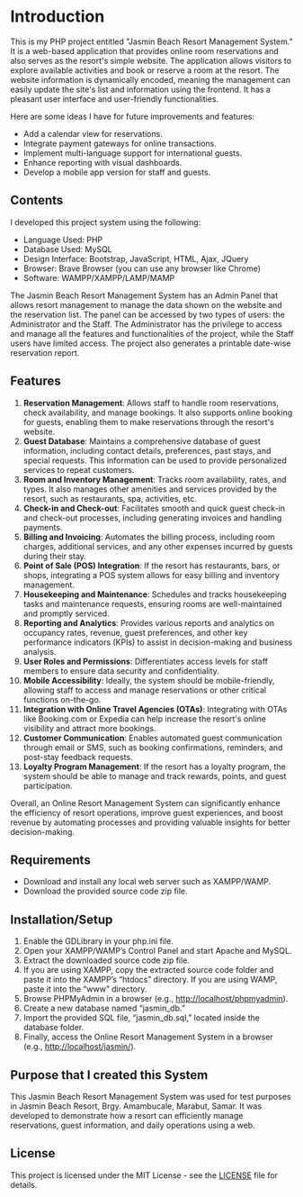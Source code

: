 # Introduction

This is my PHP project entitled "Jasmin Beach Resort Management System." It is a web-based application that provides online room reservations and also serves as the resort's simple website. The application allows visitors to explore available activities and book or reserve a room at the resort. The website information is dynamically encoded, meaning the management can easily update the site's list and information using the frontend. It has a pleasant user interface and user-friendly functionalities.

Here are some ideas I have for future improvements and features:

- Add a calendar view for reservations.
- Integrate payment gateways for online transactions.
- Implement multi-language support for international guests.
- Enhance reporting with visual dashboards.
- Develop a mobile app version for staff and guests.

## Contents

I developed this project system using the following:

- Language Used: PHP
- Database Used: MySQL
- Design Interface: Bootstrap, JavaScript, HTML, Ajax, JQuery
- Browser: Brave Browser (you can use any browser like Chrome)
- Software: WAMPP/XAMPP/LAMP/MAMP

The Jasmin Beach Resort Management System has an Admin Panel that allows resort management to manage the data shown on the website and the reservation list. The panel can be accessed by two types of users: the Administrator and the Staff. The Administrator has the privilege to access and manage all the features and functionalities of the project, while the Staff users have limited access. The project also generates a printable date-wise reservation report.

## Features

1. **Reservation Management**: Allows staff to handle room reservations, check availability, and manage bookings. It also supports online booking for guests, enabling them to make reservations through the resort's website.
2. **Guest Database**: Maintains a comprehensive database of guest information, including contact details, preferences, past stays, and special requests. This information can be used to provide personalized services to repeat customers.
3. **Room and Inventory Management**: Tracks room availability, rates, and types. It also manages other amenities and services provided by the resort, such as restaurants, spa, activities, etc.
4. **Check-in and Check-out**: Facilitates smooth and quick guest check-in and check-out processes, including generating invoices and handling payments.
5. **Billing and Invoicing**: Automates the billing process, including room charges, additional services, and any other expenses incurred by guests during their stay.
6. **Point of Sale (POS) Integration**: If the resort has restaurants, bars, or shops, integrating a POS system allows for easy billing and inventory management.
7. **Housekeeping and Maintenance**: Schedules and tracks housekeeping tasks and maintenance requests, ensuring rooms are well-maintained and promptly serviced.
8. **Reporting and Analytics**: Provides various reports and analytics on occupancy rates, revenue, guest preferences, and other key performance indicators (KPIs) to assist in decision-making and business analysis.
9. **User Roles and Permissions**: Differentiates access levels for staff members to ensure data security and confidentiality.
10. **Mobile Accessibility**: Ideally, the system should be mobile-friendly, allowing staff to access and manage reservations or other critical functions on-the-go.
11. **Integration with Online Travel Agencies (OTAs)**: Integrating with OTAs like Booking.com or Expedia can help increase the resort's online visibility and attract more bookings.
12. **Customer Communication**: Enables automated guest communication through email or SMS, such as booking confirmations, reminders, and post-stay feedback requests.
13. **Loyalty Program Management**: If the resort has a loyalty program, the system should be able to manage and track rewards, points, and guest participation.

Overall, an Online Resort Management System can significantly enhance the efficiency of resort operations, improve guest experiences, and boost revenue by automating processes and providing valuable insights for better decision-making.

## Requirements

- Download and install any local web server such as XAMPP/WAMP.
- Download the provided source code zip file.

## Installation/Setup

1. Enable the GDLibrary in your php.ini file.
2. Open your XAMPP/WAMP’s Control Panel and start Apache and MySQL.
3. Extract the downloaded source code zip file.
4. If you are using XAMPP, copy the extracted source code folder and paste it into the XAMPP’s “htdocs” directory. If you are using WAMP, paste it into the “www” directory.
5. Browse PHPMyAdmin in a browser (e.g., [http://localhost/phpmyadmin](http://localhost/phpmyadmin)).
6. Create a new database named “jasmin_db.”
7. Import the provided SQL file, “jasmin_db.sql,” located inside the database folder.
8. Finally, access the Online Resort Management System in a browser (e.g., [http://localhost/jasmin/](http://localhost/jasmin/)).

## Purpose that I created this System

This Jasmin Beach Resort Management System was used for test purposes in Jasmin Beach Resort, Brgy. Amambucale, Marabut, Samar. It was developed to demonstrate how a resort can efficiently manage reservations, guest information, and daily operations using a web.

## License

This project is licensed under the MIT License - see the [LICENSE](https://github.com/kenjutzue/Jasmin-Beach-Resort-Management-System/blob/master/LICENSE.md) file for details.
